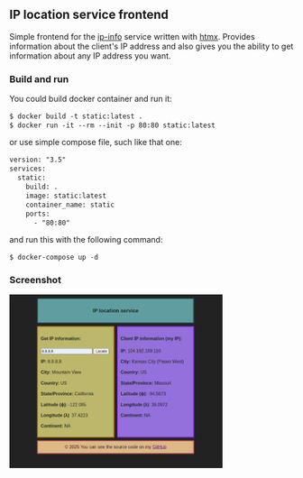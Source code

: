 ## IP location service frontend
Simple frontend for the [ip-info](https://github.com/streamdp/ip-info) service written with [htmx](https://htmx.org/). 
Provides information about the client's IP address and also gives you the ability to get
information about any IP address you want.

### Build and run
You could build docker container and run it:
```shell
$ docker build -t static:latest .
$ docker run -it --rm --init -p 80:80 static:latest
```
or use simple compose file, such like that one:
```shell
version: "3.5"
services:
  static:
    build: .
    image: static:latest
    container_name: static
    ports:
      - "80:80"
```
and run this with the following command:
```shell
$ docker-compose up -d
```
### Screenshot

<div style="align-content: center" style="width: 100%">
   <img style="width: 75%" src="assets/index.png" alt="ip location service screenshot">
</div>
